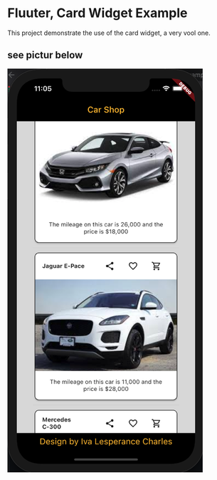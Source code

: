 # Fluuter, Card Widget Example

This project demonstrate the use of the card widget, a very vool one.

## see pictur below

![card widget example picture](assets/images/screeshot.png)



